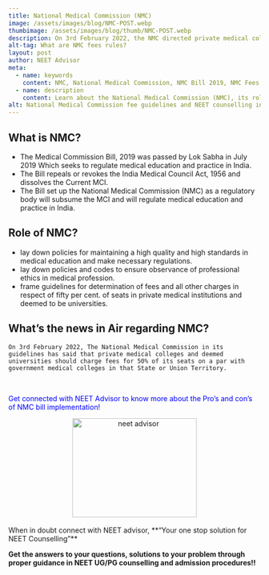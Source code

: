```yaml
---
title: National Medical Commission (NMC)
image: /assets/images/blog/NMC-POST.webp
thumbimage: /assets/images/blog/thumb/NMC-POST.webp
description: On 3rd February 2022, the NMC directed private medical colleges and deemed universities to charge government college-level fees for 50% of their seats.
alt-tag: What are NMC fees rules?
layout: post
author: NEET Advisor
meta: 
  - name: keywords
    content: NMC, National Medical Commission, NMC Bill 2019, NMC Fees Structure, Private Medical Colleges Fees, NEET Counselling, NEET Advisor
  - name: description
    content: Learn about the National Medical Commission (NMC), its role in regulating medical education, and the latest fee guidelines impacting private medical colleges as per the NMC directive.
alt: National Medical Commission fee guidelines and NEET counselling insights by NEET Advisor
---
```


## What is NMC?
- The Medical Commission Bill, 2019 was passed by Lok Sabha in July 2019 Which seeks to regulate medical education and practice in India.
- The Bill repeals or revokes the India Medical Council Act, 1956 and dissolves the Current MCI.
- The Bill set up the National Medical Commission (NMC) as a regulatory body will subsume the MCI and will regulate medical education and practice in India.

## Role of NMC?
- lay down policies for maintaining a high quality and high standards in medical education and make necessary regulations.
- lay down policies and codes to ensure observance of professional ethics in medical profession.
- frame guidelines for determination of fees and all other charges in respect of fifty per cent. of seats in private medical institutions and deemed to be universities.

## What’s the news in Air regarding NMC?
 	On 3rd February 2022, The National Medical Commission in its guidelines has said that private medical colleges and deemed universities should charge fees for 50% of its seats on a par with government medical colleges in that State or Union Territory.
<br>
<p style="color:blue">Get connected with NEET Advisor to know more about the Pro’s and con’s of NMC bill implementation!</p>
<center>
<img width="248" height="198" alt="neet advisor" src="/assets/images/blog/nmc-inner.jpg">
</center>
<br>
When in doubt connect with NEET advisor, **“Your one stop solution for NEET Counselling”**

**Get the answers to your questions, solutions to your problem through proper guidance in NEET UG/PG counselling and admission procedures!!**